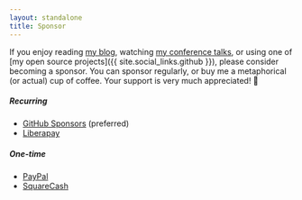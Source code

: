 ```yaml
---
layout: standalone
title: Sponsor
---
```


If you enjoy reading [my blog](/blog), watching [my conference talks](/speaking), or using one of [my open source projects]({{ site.social_links.github }}), please consider becoming a sponsor.
You can sponsor regularly, or buy me a metaphorical (or actual) cup of coffee.
Your support is very much appreciated! &#x1F64C;

##### <i class="fa fa-fw fa-calendar" aria-hidden="true"></i> Recurring

- [GitHub Sponsors](https://github.com/sponsors/jessesquires) (preferred)
- [Liberapay](https://liberapay.com/jsq/)

##### <i class="fa fa-fw fa-coffee" aria-hidden="true"></i> One-time

- [PayPal](https://www.paypal.me/jessesquires)
- [SquareCash](https://cash.app/$jsq)
